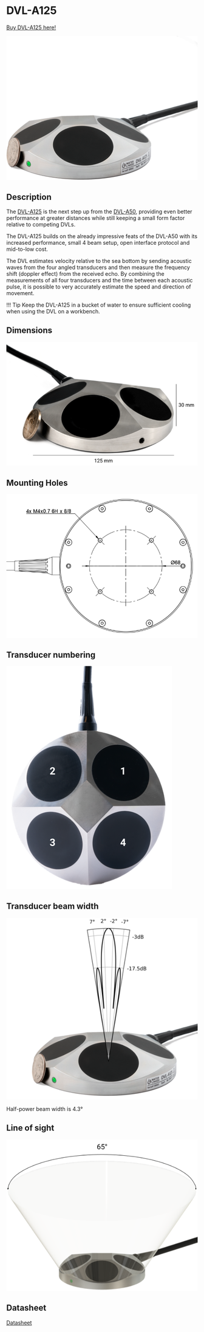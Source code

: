 # DVL-A125

[Buy DVL-A125 here!](https://store.waterlinked.com/product/dvl-a125/)

![dvl_A125](../img/dvl-a125-coin-light-white.png)

## Description
The [DVL-A125](https://www.waterlinked.com/dvl/dvl-a125) is the next step up from the [DVL-A50](https://www.waterlinked.com/dvl/dvl-a50), providing even better performance at greater distances while still keeping a small form factor relative to competing DVLs.

The DVL-A125 builds on the already impressive feats of the DVL-A50 with its increased performance, small 4 beam setup, open interface protocol and mid-to-low cost.

The DVL estimates velocity relative to the sea bottom by sending acoustic waves from the four angled transducers and then measure the frequency shift (doppler effect) from the received echo. By combining the measurements of all four transducers and the time between each acoustic pulse, it is possible to very accurately estimate the speed and direction of movement.

!!! Tip
	Keep the DVL-A125 in a bucket of water to ensure sufficient cooling when using the DVL on a workbench.


## Dimensions

![dvl_A125_dimensions](../img/dvl-a125_dimensions.png)


## Mounting Holes

![dvl_A125_mounting_holes_drawing](../img/dvl-a125_mounting_holes_drawing.png)


## Transducer numbering

![dvl_A125_transducer_numbering](../img/dvl-a125_transducer_numbering.png)


## Transducer beam width

![dvl_A125_transducer_beam](../img/dvl-a125_transducer_directivity.png)

Half-power beam width is 4.3°

## Line of sight

![dvl_A125_transducer_line_of_sight](../img/dvl-a125_line_of_sight.png)

## Datasheet

[Datasheet](https://www.waterlinked.com/hubfs/Product_Assets/DVL_A125/W-MK-21025-1_DVL_A125.pdf)
